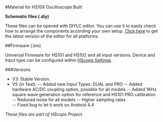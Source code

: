 #Material for HS10X Oscilloscope Built

<strong>Schematic files (.diy)</strong>

These files can be opened with DIYLC editor. You can use it to easily check how to arrange the components according your own setup. <a href="https://github.com/bancika/diy-layout-creator/releases/latest">Click here</a> to get the latest version of the editor for all platforms.</a><br>

##Firmware (.bin)

Universal Firmware for HS101 and HS102 and all input versions. Device and Input type can be configured within <a href="http://hscope.martinloren.com/HS102-oscilloscope.html#flash_firmware" target="_blank">HScope Settings</a>.

###Versions
- V3: Stable Version.
- V5 (in Test):
-- Added new Input Types: DUAL and PRO
-- Added hardware AC/DC coupling option, possible for all models
-- Added 1KHz square wave generation option for reference and HS101 PRO calibration
-- Reduced noise for all models
-- Higher sampling rates  
-- Fixed bug to let it work on Android 4.4


*These files are part of HScope Project.*

